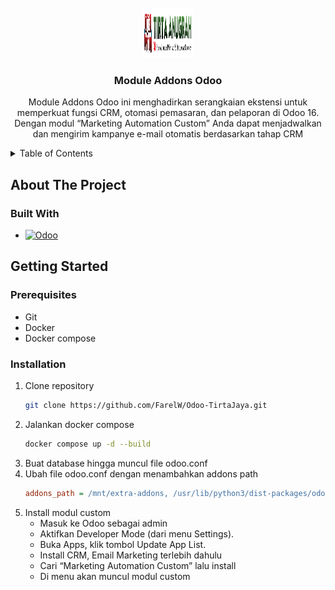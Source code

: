 <br />
<div align="center">
  <a href="https://github.com/github_username/repo_name">
    <img src="images/logo.png" alt="Logo" width="80" height="80">
  </a>

<h3 align="center">Module Addons Odoo</h3>
  <p align="center">
    Module Addons Odoo ini menghadirkan serangkaian ekstensi untuk memperkuat fungsi CRM, otomasi pemasaran, dan pelaporan di Odoo 16. Dengan modul “Marketing Automation Custom” Anda dapat menjadwalkan dan mengirim kampanye e-mail otomatis berdasarkan tahap CRM
  </p>
</div>



<details>
  <summary>Table of Contents</summary>
  <ol>
    <li>
      <a href="#about-the-project">About The Project</a>
      <ul>
        <li><a href="#built-with">Built With</a></li>
      </ul>
    </li>
    <li>
      <a href="#getting-started">Getting Started</a>
      <ul>
        <li><a href="#prerequisites">Prerequisites</a></li>
        <li><a href="#installation">Installation</a></li>
      </ul>
    </li>
  </ol>
</details>



## About The Project

### Built With

* [![Odoo][Odoo.com]](https://www.odoo.com/)



<!-- GETTING STARTED -->
## Getting Started

### Prerequisites

* Git
* Docker
* Docker compose

### Installation

1. Clone repository
   ```sh
   git clone https://github.com/FarelW/Odoo-TirtaJaya.git
   ```
2. Jalankan docker compose
   ```sh
   docker compose up -d --build
   ```
3. Buat database hingga muncul file odoo.conf
4. Ubah file odoo.conf dengan menambahkan addons path
   ```ini
   addons_path = /mnt/extra-addons, /usr/lib/python3/dist-packages/odoo/addons
   ```
5. Install modul custom
    - Masuk ke Odoo sebagai admin
    - Aktifkan Developer Mode (dari menu Settings).
    - Buka Apps, klik tombol Update App List.
    - Install CRM, Email Marketing terlebih dahulu
    - Cari “Marketing Automation Custom” lalu install
    - Di menu akan muncul modul custom


[Odoo.com]: https://img.shields.io/badge/Odoo-714B67?logo=Odoo&logoColor=fff